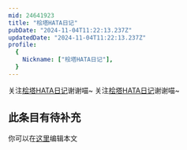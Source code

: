 ```yaml
---
mid: 24641923
title: "桧塔HATA日记"
pubDate: "2024-11-04T11:22:13.237Z"
updatedDate: "2024-11-04T11:22:13.237Z"
profile:
  {
    Nickname: ["桧塔HATA日记"],
  }
---
```


关注[桧塔HATA日记](https://space.bilibili.com/24641923)谢谢喵~ 关注[桧塔HATA日记](https://space.bilibili.com/24641923)谢谢喵~

## 此条目有待补充
你可以在[这里](https://github.com/Yuhanawa/VTuber.ICU-Content/edit/master/v/桧塔HATA日记/index.md)编辑本文
